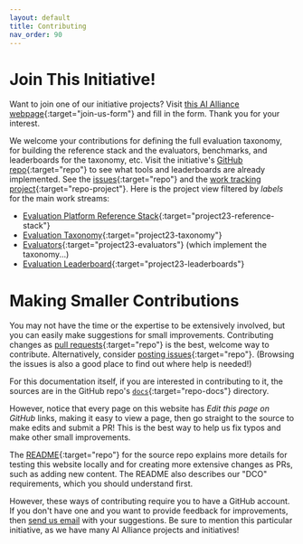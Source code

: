 ```yaml
---
layout: default
title: Contributing
nav_order: 90
---
```


<a name="join-us"></a>
# Join This Initiative!

Want to join one of our initiative projects? Visit [this AI Alliance webpage](https://thealliance.ai/working-groups/trust-safety#trust-and-safety-form){:target="join-us-form"} and fill in the form. Thank you for your interest.

We welcome your contributions for defining the full evaluation taxonomy, for building the reference stack and the evaluators, benchmarks, and leaderboards for the taxonomy, etc. Visit the initiative's [GitHub repo](https://github.com/The-AI-Alliance/trust-safety-evals/){:target="repo"} to see what tools and leaderboards are already implemented. See the [issues](https://github.com/The-AI-Alliance/trust-safety-evals/issues){:target="repo"} and the [work tracking project](https://github.com/orgs/The-AI-Alliance/projects/23/views/1){:target="repo-project"}. Here is the project view filtered by _labels_ for the main work streams:

* [Evaluation Platform Reference Stack](https://github.com/orgs/The-AI-Alliance/projects/23/views/1?filterQuery=label%3A"reference+stack"){:target="project23-reference-stack"}
* [Evaluation Taxonomy](https://github.com/orgs/The-AI-Alliance/projects/23/views/1?filterQuery=label%3Ataxonomy){:target="project23-taxonomy"}
* [Evaluators](https://github.com/orgs/The-AI-Alliance/projects/23/views/1?filterQuery=label%3Aevaluators){:target="project23-evaluators"} (which implement the taxonomy...)
* [Evaluation Leaderboard](https://github.com/orgs/The-AI-Alliance/projects/23/views/1?filterQuery=label%3Aleaderboards){:target="project23-leaderboards"}

# Making Smaller Contributions

You may not have the time or the expertise to be extensively involved, but you can easily make suggestions for small improvements. Contributing changes as [pull requests](https://github.com/The-AI-Alliance/trust-safety-evals/pulls){:target="repo"} is the best, welcome way to contribute. Alternatively, consider [posting issues](https://github.com/The-AI-Alliance/trust-safety-evals/issues){:target="repo"}. (Browsing the issues is also a good place to find out where help is needed!) 

For this documentation itself, if you are interested in contributing to it, the sources are in the GitHub repo's [`docs`](https://github.com/The-AI-Alliance/trust-safety-evals/tree/main/docs){:target="repo-docs"} directory. 

However, notice that every page on this website has _Edit this page on GitHub_ links, making it easy to view a page, then go straight to the source to make edits and submit a PR! This is the best way to help us fix typos and make other small improvements.

The [README](https://github.com/The-AI-Alliance/trust-safety-evals){:target="repo"} for the source repo explains more details for testing this website locally and for creating more extensive changes as PRs, such as adding new content. The README also describes our "DCO" requirements, which you should understand first.

However, these ways of contributing require you to have a GitHub account. If you don't have one and you want to provide feedback for improvements, then [send us email](mailto:contact@thealliance.ai) with your suggestions. Be sure to mention this particular initiative, as we have many AI Alliance projects and initiatives!
